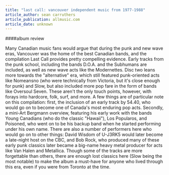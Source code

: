 ```yaml
---
title: "last call: vancouver independent music from 1977-1988"
article_author: sean carruthers
article_publication: allmusic.com
article_date: unknown
---
```

####album review

Many Canadian music fans would argue that during the punk and new wave eras, Vancouver was the home of the best Canadian bands, and the compilation Last Call provides pretty compelling evidence. Early tracks from the punk school, including the bands D.O.A. and the Subhumans are included, as well as new wave acts like the Modernettes. Disc two leans more towards the "alternative" era, which still featured punk-oriented acts like Nomeansno (who were technically from Victoria, but it's close enough for punk) and Slow, but also included more pop fare in the form of bands like Oversoul Seven. These aren't the only touch points, however, with forays into hardcore, folk, surf, and more. A few things are of particular note on this compilation: first, the inclusion of an early track by 54.40, who would go on to become one of Canada's most enduring pop acts. Secondly, a mini-Art Bergmann overview, featuring his early work with the bands Young Canadians (who do the classic "Hawaii"), Los Popularos, and Poisoned, who went on to be his backup band when he started performing under his own name. There are also a number of performers here who would go on to other things: David Wisdom of U-J3RK5 would later become a late-night host on the CBC, and Bob Rock, who produced many of these early punk classics later became a big-name heavy metal producer for acts like Van Halen and Metallica. Though some of the tracks are more forgettable than others, there are enough lost classics here (Slow being the most notable) to make the album a must-have for anyone who lived through this era, even if you were from Toronto at the time.
